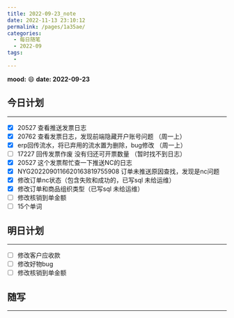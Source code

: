 ```yaml
---
title: 2022-09-23_note
date: 2022-11-13 23:10:12
permalink: /pages/1a35ae/
categories:
  - 每日随笔
  - 2022-09
tags:
  - 
---
```

**mood:** :smile:  									**date: 2022-09-23**  
## 今日计划  
------
- [x]  20527 查看推送发票日志
- [x]  20762 查看发票日志，发现前端隐藏开户账号问题 （周一上）
- [x]  erp回传流水，将已弃用的流水置为删除，bug修改 （周一上）
- [ ]  17227 回传发票作废 没有归还可开票数量 （暂时找不到日志）
- [x]  20527 这个发票帮忙查一下推送NC的日志
- [x]  NYG2022090116620163819755908 订单未推送原因查找，发现是nc问题
- [x]  修改订单nc状态（包含失败和成功的，已写sql 未给运维）
- [x]  修改订单和商品组织类型（已写sql 未给运维）
- [ ]  修改核销到单金额
- [ ]  15个单词
## 明日计划  
------
- [ ]  修改客户应收款
- [ ]  修改好物bug
- [ ]  修改核销到单金额
## 随写 
------
